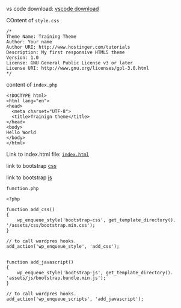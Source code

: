 vs code download: [vscode download](https://code.visualstudio.com/download)

COntent of `style.css`
```
/*
Theme Name: Training Theme
Author: Your name
Author URI: http://www.hostinger.com/tutorials
Description: My first responsive HTML5 theme
Version: 1.0
License: GNU General Public License v3 or later
License URI: http://www.gnu.org/licenses/gpl-3.0.html
*/

```
content of `index.php`
```
<!DOCTYPE html>
<html lang="en">
<head>
  <meta charset="UTF-8">
  <title>Trainign theme</title>
</head>
<body>
Hello World
</body>
</html>
```

Link to index.html file: [`index.html`](https://github.com/sabhriti-solutions/wb-wordpress-theme/blob/initial/index.html)

link to bootstrap [css](https://cdn.jsdelivr.net/npm/bootstrap@5.3.3/dist/css/bootstrap.min.css) 

link to bootstrap [js](https://cdn.jsdelivr.net/npm/bootstrap@5.3.3/dist/js/bootstrap.bundle.min.js)

`function.php`
```
<?php

function add_css()
{
    wp_enqueue_style('bootstrap-css', get_template_directory(). '/assets/css/bootstrap.min.css');
}

// to call wordpres hooks.
add_action('wp_enqueue_style', 'add_css');


function add_javascript()
{
    wp_enqueue_style('bootstrap-js', get_template_directory(). 'assets/js/bootstrap.bundle.min.js');
}

// to call wordpres hooks.
add_action('wp_enqueue_scripts', 'add_javascript');

```




